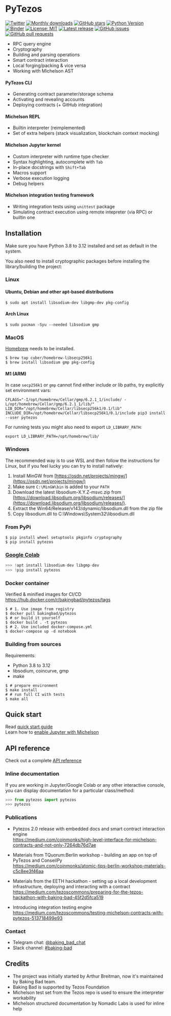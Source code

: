 # PyTezos

[![Twitter](https://badgen.net/badge/icon/TezosBakingBad?icon=twitter&label=)](https://twitter.com/TezosBakingBad)
[![Monthly downloads](https://static.pepy.tech/badge/pytezos/month)](https://pepy.tech/project/pytezos)
[![GitHub stars](https://img.shields.io/github/stars/baking-bad/pytezos?color=2c2c2c&style=plain)](https://github.com/baking-bad/pytezos)
[![Python Version](https://img.shields.io/pypi/pyversions/pytezos?color=2c2c2c)](https://www.python.org)
<br>
[![Binder](https://mybinder.org/badge_logo.svg)](https://mybinder.org/v2/gh/baking-bad/pytezos/master?filepath=michelson_quickstart.ipynb)
[![License: MIT](https://img.shields.io/github/license/baking-bad/pytezos?color=2c2c2c)](https://github.com/baking-bad/pytezos/blob/next/LICENSE)
[![Latest release](https://img.shields.io/github/v/release/baking-bad/pytezos?label=version&color=2c2c2c)](https://github.com/baking-bad/pytezos/releases)
[![GitHub issues](https://img.shields.io/github/issues/baking-bad/pytezos?color=2c2c2c)](https://github.com/baking-bad/pytezos/issues)
[![GitHub pull requests](https://img.shields.io/github/issues-pr/baking-bad/pytezos?color=2c2c2c)](https://github.com/baking-bad/pytezos/pulls)

* RPC query engine
* Cryptography
* Building and parsing operations
* Smart contract interaction
* Local forging/packing & vice versa
* Working with Michelson AST

#### PyTezos CLI

* Generating contract parameter/storage schema
* Activating and revealing accounts
* Deploying contracts (+ GitHub integration)

#### Michelson REPL

* Builtin interpreter (reimplemented)
* Set of extra helpers (stack visualization, blockchain context mocking)

#### Michelson Jupyter kernel

* Custom interpreter with runtime type checker
* Syntax highlighting, autocomplete with `Tab`
* In-place docstrings with `Shift+Tab`
* Macros support
* Verbose execution logging
* Debug helpers

#### Michelson integration testing framework

* Writing integration tests using `unittest` package
* Simulating contract execution using remote intepreter (via RPC) or builtin one

## Installation

Make sure you have Python 3.8 to 3.12 installed and set as default in the system.  

You also need to install cryptographic packages before installing the library/building the project:

### Linux

#### Ubuntu, Debian and other apt-based distributions

```shell
$ sudo apt install libsodium-dev libgmp-dev pkg-config
```

#### Arch Linux

```shell
$ sudo pacman -Syu --needed libsodium gmp
```

### MacOS

[Homebrew](https://brew.sh/) needs to be installed.

```shell
$ brew tap cuber/homebrew-libsecp256k1
$ brew install libsodium gmp pkg-config
```

#### M1 (ARM)

In case `secp256k1` or `gmp` cannot find either include or lib paths, try explicitly set environment vars:

```shell
CFLAGS="-I/opt/homebrew/Cellar/gmp/6.2.1_1/include/ -L/opt/homebrew/Cellar/gmp/6.2.1_1/lib/" LIB_DIR="/opt/homebrew/Cellar/libsecp256k1/0.1/lib" INCLUDE_DIR=/opt/homebrew/Cellar/libsecp256k1/0.1/include pip3 install --user pytezos
```

For running tests you might also need to export `LD_LIBRARY_PATH`:

```shell
export LD_LIBRARY_PATH=/opt/homebrew/lib/
```

### Windows

The recommended way is to use WSL and then follow the instructions for Linux,
but if you feel lucky you can try to install natively:

1. Install MinGW from [https://osdn.net/projects/mingw/](https://osdn.net/projects/mingw/)
2. Make sure `C:\MinGW\bin` is added to your `PATH`
3. Download the latest libsodium-X.Y.Z-msvc.zip from [https://download.libsodium.org/libsodium/releases/](https://download.libsodium.org/libsodium/releases/).
4. Extract the Win64/Release/v143/dynamic/libsodium.dll from the zip file
5. Copy libsodium.dll to C:\Windows\System32\libsodium.dll

### From PyPi

```shell
$ pip install wheel setuptools pkginfo cryptography
$ pip install pytezos
```

### [Google Colab](https://colab.research.google.com)

`````python
>>> !apt install libsodium-dev libgmp-dev
>>> !pip install pytezos
`````

### Docker container

Verified & minified images for CI/CD https://hub.docker.com/r/bakingbad/pytezos/tags

```shell
$ # 1. Use image from registry
$ docker pull bakingbad/pytezos
$ # or build it yourself
$ docker build . -t pytezos
$ # 2. Use included docker-compose.yml
$ docker-compose up -d notebook
```

### Building from sources

Requirements:

* Python 3.8 to 3.12
* libsodium, coincurve, gmp
* make

```shell
$ # prepare environment
$ make install
# # run full CI with tests
$ make all
```

## Quick start

Read [quick start guide](https://pytezos.org/quick_start.html)  
Learn how to [enable Jupyter with Michelson](./src/michelson_kernel/README.md)

## API reference

Check out a complete [API reference](https://pytezos.org/contents.html)

### Inline documentation

If you are working in Jupyter/Google Colab or any other interactive console, you can display documentation for a particular class/method:

```python
>>> from pytezos import pytezos
>>> pytezos
```

### Publications

* Pytezos 2.0 release with embedded docs and smart contract interaction engine  
https://medium.com/coinmonks/high-level-interface-for-michelson-contracts-and-not-only-7264db76d7ae

* Materials from TQuorum:Berlin workshop - building an app on top of PyTezos and ConseilPy  
https://medium.com/coinmonks/atomic-tips-berlin-workshop-materials-c5c8ee3f46aa

* Materials from the EETH hackathon - setting up a local development infrastructure, deploying and interacting with a contract  
https://medium.com/tezoscommons/preparing-for-the-tezos-hackathon-with-baking-bad-45f2d5fca519

* Introducing integration testing engine  
https://medium.com/tezoscommons/testing-michelson-contracts-with-pytezos-513718499e93

### Contact

* Telegram chat: [@baking_bad_chat](https://t.me/baking_bad_chat)
* Slack channel: [#baking-bad](https://tezos-dev.slack.com/archives/CV5NX7F2L)

## Credits

* The project was initially started by Arthur Breitman, now it's maintained by Baking Bad team.
* Baking Bad is supported by Tezos Foundation
* Michelson test set from the Tezos repo is used to ensure the interpreter workability
* Michelson structured documentation by Nomadic Labs is used for inline help
